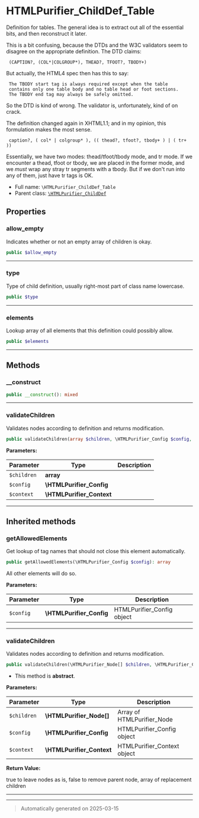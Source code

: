 
# HTMLPurifier_ChildDef_Table

Definition for tables.  The general idea is to extract out all of the
essential bits, and then reconstruct it later.

This is a bit confusing, because the DTDs and the W3C
validators seem to disagree on the appropriate definition. The
DTD claims:

     (CAPTION?, (COL*|COLGROUP*), THEAD?, TFOOT?, TBODY+)

But actually, the HTML4 spec then has this to say:

     The TBODY start tag is always required except when the table
     contains only one table body and no table head or foot sections.
     The TBODY end tag may always be safely omitted.

So the DTD is kind of wrong.  The validator is, unfortunately, kind
of on crack.

The definition changed again in XHTML1.1; and in my opinion, this
formulation makes the most sense.

     caption?, ( col* | colgroup* ), (( thead?, tfoot?, tbody+ ) | ( tr+ ))

Essentially, we have two modes: thead/tfoot/tbody mode, and tr mode.
If we encounter a thead, tfoot or tbody, we are placed in the former
mode, and we *must* wrap any stray tr segments with a tbody. But if
we don't run into any of them, just have tr tags is OK.

* Full name: `\HTMLPurifier_ChildDef_Table`
* Parent class: [`\HTMLPurifier_ChildDef`](./HTMLPurifier_ChildDef.md)



## Properties


### allow_empty

Indicates whether or not an empty array of children is okay.

```php
public $allow_empty
```






***

### type

Type of child definition, usually right-most part of class name lowercase.

```php
public $type
```






***

### elements

Lookup array of all elements that this definition could possibly allow.

```php
public $elements
```






***

## Methods


### __construct



```php
public __construct(): mixed
```












***

### validateChildren

Validates nodes according to definition and returns modification.

```php
public validateChildren(array $children, \HTMLPurifier_Config $config, \HTMLPurifier_Context $context): array
```








**Parameters:**

| Parameter | Type | Description |
|-----------|------|-------------|
| `$children` | **array** |  |
| `$config` | **\HTMLPurifier_Config** |  |
| `$context` | **\HTMLPurifier_Context** |  |





***


## Inherited methods


### getAllowedElements

Get lookup of tag names that should not close this element automatically.

```php
public getAllowedElements(\HTMLPurifier_Config $config): array
```

All other elements will do so.






**Parameters:**

| Parameter | Type | Description |
|-----------|------|-------------|
| `$config` | **\HTMLPurifier_Config** | HTMLPurifier_Config object |





***

### validateChildren

Validates nodes according to definition and returns modification.

```php
public validateChildren(\HTMLPurifier_Node[] $children, \HTMLPurifier_Config $config, \HTMLPurifier_Context $context): bool|array
```




* This method is **abstract**.



**Parameters:**

| Parameter | Type | Description |
|-----------|------|-------------|
| `$children` | **\HTMLPurifier_Node[]** | Array of HTMLPurifier_Node |
| `$config` | **\HTMLPurifier_Config** | HTMLPurifier_Config object |
| `$context` | **\HTMLPurifier_Context** | HTMLPurifier_Context object |


**Return Value:**

true to leave nodes as is, false to remove parent node, array of replacement children




***


***
> Automatically generated on 2025-03-15
